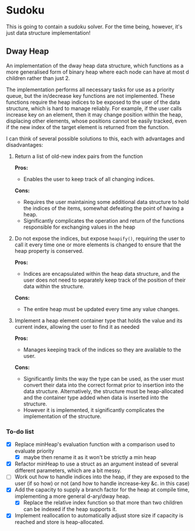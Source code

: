# Sudoku

This is going to contain a sudoku solver. For the time being,
however, it's just data structure implementation!

## Dway Heap
An implementation of the dway heap data structure, which
functions as a more generalised form of binary heap where
each node can have at most d children rather than just 2.

The implementation performs all necessary tasks for use as
a priority queue, but the in/decrease key functions are not
implemented. These functions require the heap indices to be
exposed to the user of the data structure, which is hard to
manage reliably. For example, if the user calls increase key
on an element, then it may change position within the heap,
displacing other elements, whose positions cannot be easily
tracked, even if the new index of the target element is
returned from the function.

I can think of several possible solutions to this, each with
advantages and disadvantages:

1. Return a list of old-new index pairs from the function

	**Pros:**
	- Enables the user to keep track of all changing indices.
	
	**Cons:**
	- Requires the user maintaining some additional data structure
   to hold the indices of the items, somewhat defeating the point
   of having a heap.
   - Significantly complicates the operation and return of the
   functions responsible for exchanging values in the heap

2. Do not expose the indices, but expose `heapify()`, requiring the
user to call it every time one or more elements is changed to
ensure that the heap property is conserved.

	**Pros:**
	- Indices are encapsulated within the heap data structure,
	and the user does not need to separately keep track of the
	position of their data within the structure.
		
	**Cons:**
	- The entire heap must be updated every time any value changes.

3. Implement a heap element container type that holds the value and
its current index, allowing the user to find it as needed

	**Pros:**
	- Manages keeping track of the indices so they are available
	to the user.
	
	**Cons:**
	- Significantly limits the way the type can be used, as the
	user must convert their data into the correct format prior to
	insertion into the data structure. Alternatively, the structure
	must be heap-allocated and the container type added when data
	is inserted into the structure.
	- However it is implemented, it significantly complicates the
	implementation of the structure.

### To-do list
- [x] Replace minHeap's evaluation function with a comparison
used to evaluate priority
	- [x] maybe then rename it as it won't be
   strictly a min heap
- [x] Refactor minHeap to use a struct as an argument instead
of several different parameters, which are a bit messy.
- [ ] Work out how to handle indices into the heap, if they are
exposed to the user (if so how) or not (and how to handle
increase-key &c. in this case)
- [x] Add the capacity to supply a branch factor for the heap
at compile time, implementing a more general d-ary/dway heap.
	- [x] Replace the relative index function so that more than
	two children can be indexed if the heap supports it.
- [x] Implement reallocation to automatically adjust store size
if capacity is reached and store is heap-allocated.
